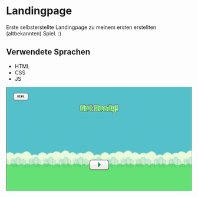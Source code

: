 # Landingpage

Erste selbsterstellte Landingpage zu meinem ersten erstellten (altbekannten) Spiel. :)

## Verwendete Sprachen
- HTML
- CSS
- JS


![Get Ready!](./img/Flappy-con1.png)
